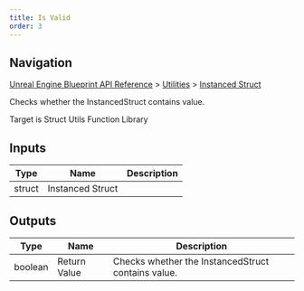 ```yaml
---
title: Is Valid
order: 3
---
```

## Navigation

[Unreal Engine Blueprint API Reference](https://dev.epicgames.com/documentation/en-us/unreal-engine/BlueprintAPI) > [Utilities](https://dev.epicgames.com/documentation/en-us/unreal-engine/BlueprintAPI/Utilities) > [Instanced Struct](https://dev.epicgames.com/documentation/en-us/unreal-engine/BlueprintAPI/Utilities/InstancedStruct)

Checks whether the InstancedStruct contains value.

Target is Struct Utils Function Library

## Inputs

| Type | Name | Description |
| --- | --- | --- |
| struct | Instanced Struct |  |

## Outputs

| Type | Name | Description |
| --- | --- | --- |
| boolean | Return Value | Checks whether the InstancedStruct contains value. |
